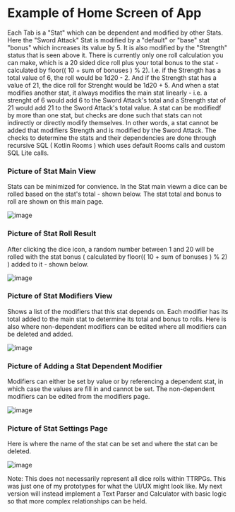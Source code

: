 
# Example of Home Screen of App

 Each Tab is a "Stat" which can be dependent and modified by other Stats. Here the "Sword Attack" Stat is modified by a "default" or "base" stat "bonus" which increases its value by 5. It is also modified by the "Strength" status that is seen above it.  There is currently only one roll calculation you can make, which is a 20 sided dice roll plus your total bonus to the stat - calculated by floor(( 10 + sum of bonuses ) % 2).  I.e. if the Strength has a total value of 6, the roll would be 1d20 - 2. And if the Strength stat has a value of 21, the dice roll for Strenght would be 1d20 + 5. And when a stat modifies another stat, it always modifies the main stat linearly - i.e. a strenght of 6 would add 6 to the Sword Attack's total and a Strength stat of 21 would add 21 to the Sword Attack's total value. A stat can be modifiedf by more than one stat, but checks are done such that stats can not indirectly or directly modify themselves. In other words, a stat cannot be added that modifiers Strength and is modified by the Sword Attack. The checks to determine the stats and their dependencies are done through recursive SQL ( Kotlin Rooms ) which uses default Rooms calls and custom SQL Lite calls. 


### Picture of Stat Main View

Stats can be minimized for convience. In the Stat main viewm a dice can be rolled based on the stat's total - shown below. The stat total and bonus to roll are shown on this main page.

![image](https://github.com/Carson-McCombs/TTRGRollAssistant/assets/130939367/5ac14404-93aa-435d-8439-b2d88848cc4c)

### Picture of Stat Roll Result

After clicking the dice icon, a random number between 1 and 20 will be rolled with the stat bonus ( calculated by floor(( 10 + sum of bonuses ) % 2) ) added to it - shown below.

![image](https://github.com/Carson-McCombs/TTRGRollAssistant/assets/130939367/9cccc01b-6abc-4eca-98b6-a291d21c411f)

### Picture of Stat Modifiers View

Shows a list of the modifiers that this stat depends on. Each modifier has its total added to the main stat to determine its total and bonus to rolls. Here is also where non-dependent modifiers can be edited where all modifiers can be deleted and added.

![image](https://github.com/Carson-McCombs/TTRGRollAssistant/assets/130939367/eedbdaee-ae30-44c3-a47e-4e24d9f62705)

### Picture of Adding a Stat Dependent Modifier

Modifiers can either be set by value or by referencing a dependent stat, in which case the values are fill in and cannot be set. The non-dependent modifiers can be edited from the modifiers page.

![image](https://github.com/Carson-McCombs/TTRGRollAssistant/assets/130939367/607d7a48-ed4b-4919-b5a0-dffbe1cd6349)

### Picture of Stat Settings Page

Here is where the name of the stat can be set and where the stat can be deleted.

![image](https://github.com/Carson-McCombs/TTRGRollAssistant/assets/130939367/bdb2f1f6-8c9b-46fb-9a9a-2263f2b9f053)

Note: This does not necessarily represent all dice rolls within TTRPGs. This was just one of my prototypes for what the UI/UX might look like. My next version will instead implement a Text Parser and Calculator with basic logic so that more complex relationships can be held.
